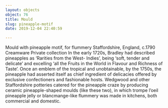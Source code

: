 ```yaml
---
layout: objects
object: 76
title: Mould
slug: pineapple-motif
date: 2019-12-04 22:40:59

---
```

Mould with pineapple motif, for flummery  Staffordshire, England, c.1790  Creamware  Private collection  In the early 1720s, Bradley had described pineapples as ‘Rarities from the West- Indies’, being ‘soft, tender and delicate’ and excelling ‘all the Fruits in the World in Flavour and Richness of Taste’. Once an  emblem of the tropical and unobtainable, by  the 1750s, the pineapple had asserted itself as chief ingredient of delicacies offered by exclusive confectioners and fashionable hosts. Wedgwood and other Staffordshire potteries catered for the pineapple craze by producing ceramic pineapple-shaped moulds (like these two), in which trompe l’oeil pineapple jelly  or blancmange-like flummery was made in  kitchens, both commercial and domestic.
